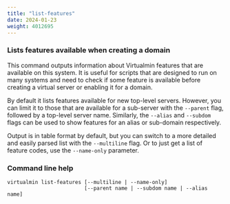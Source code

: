 ```yaml
---
title: "list-features"
date: 2024-01-23
weight: 4012695
---
```


### Lists features available when creating a domain

This command outputs information about Virtualmin features that are available on this system. It is useful for scripts that are designed to run on many systems and need to check if some feature is available before creating a virtual server or enabling it for a domain.

By default it lists features available for new top-level servers. However, you can limit it to those that are available for a sub-server with the `--parent` flag, followed by a top-level server name. Similarly, the `--alias` and `--subdom` flags can be used to show features for an alias or sub-domain respectively.

Output is in table format by default, but you can switch to a more detailed and easily parsed list with the `--multiline` flag. Or to just get a list of feature codes, use the `--name-only` parameter.

### Command line help

```text
virtualmin list-features [--multiline | --name-only]
                         [--parent name | --subdom name | --alias name]
```
